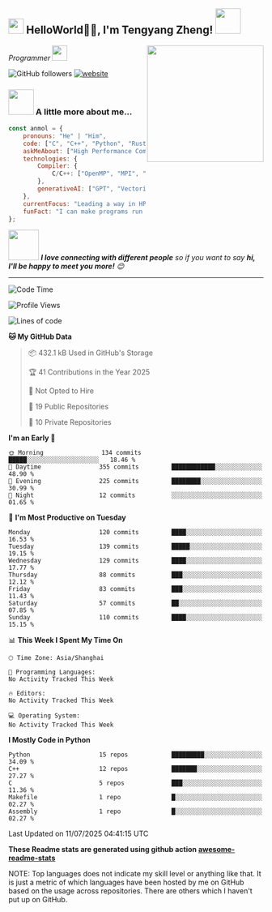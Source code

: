 <h2><img src="https://emojis.slackmojis.com/emojis/images/1531849430/4246/blob-sunglasses.gif?1531849430" width="30"/> HelloWorld🙏🏻, I'm Tengyang Zheng! <img src="https://media.giphy.com/media/12oufCB0MyZ1Go/giphy.gif" width="50"></h2>
<img align='right' src="https://media.giphy.com/media/M9gbBd9nbDrOTu1Mqx/giphy.gif" width="230">
<p><em>Programmer
</a><img src="https://media.giphy.com/media/WUlplcMpOCEmTGBtBW/giphy.gif" width="30"> 
</em></p>

<!-- [![Twitter Follow](https://img.shields.io/twitter/follow/misteranmol?label=Follow)](https://twitter.com/intent/follow?screen_name=misteranmol) -->
<!-- [![Twitter Follow][![Linkedin: anmol](https://img.shields.io/badge/-anmol-blue?style=flat-square&logo=Linkedin&logoColor=white&link=https://www.linkedin.com/in/anmol-p-singh/)](https://www.linkedin.com/in/anmol098/)-->
![GitHub followers](https://img.shields.io/github/followers/tengyangzh?label=Follow&style=social)
[![website](https://img.shields.io/badge/Website-46a2f1.svg?&style=flat-square&logo=Google-Chrome&logoColor=white&link=https://anmolsingh.me/)](https://tengyangzh.github.io/)
<!-- [![Twitter Follow]![](https://visitor-badge.glitch.me/badge?page_id=anmol098.anmol098)-->
<!-- [![Twitter Follow]![Waka Readme](https://github.com/anmol098/anmol098/workflows/Waka%20Readme/badge.svg)-->

<!--
### 📫 Like to meet me?

Pick a slot if you'd like to meet me and chat about anything you are passionate about - but make sure to describe the agenda

<a href="https://calendly.com/anmol098/30min" target="_blank"><img width="498" alt="meet_link" src="https://user-images.githubusercontent.com/15426564/144297439-f530f383-e73e-41e0-9914-a9b7d3f432e5.png"></a>

👇 Hit in your console or terminal to connect with me.

```bash
npx anmol
```
**👆 This command line tool can be found at [npx anmol](https://github.com/anmol098/npx_card)**
-->
### <img src="https://media.giphy.com/media/VgCDAzcKvsR6OM0uWg/giphy.gif" width="50"> A little more about me...  

```javascript
const anmol = {
    pronouns: "He" | "Him",
    code: ["C", "C++", "Python", "Rust"],
    askMeAbout: ["High Performance Computing", "Compiler", "Artificial Intelligence", "tech trends"],
    technologies: {
        Compiler: {
            C/C++: ["OpenMP", "MPI", "SME"],
        },
        generativeAI: ["GPT", "Vectorization"],
    },
    currentFocus: "Leading a way in HPC&Compiler",
    funFact: "I can make programs run faster with a coffee in hand!"
};
```

<img src="https://media.giphy.com/media/LnQjpWaON8nhr21vNW/giphy.gif" width="60"> <em><b>I love connecting with different people</b> so if you want to say <b>hi, I'll be happy to meet you more!</b> 😊</em>

---
<!--START_SECTION:waka-->
![Code Time](http://img.shields.io/badge/Code%20Time-6%20mins-blue)

![Profile Views](http://img.shields.io/badge/Profile%20Views-0-blue)

![Lines of code](https://img.shields.io/badge/From%20Hello%20World%20I%27ve%20Written-23.2%20million%20lines%20of%20code-blue)

**🐱 My GitHub Data** 

> 📦 432.1 kB Used in GitHub's Storage 
 > 
> 🏆 41 Contributions in the Year 2025
 > 
> 🚫 Not Opted to Hire
 > 
> 📜 19 Public Repositories 
 > 
> 🔑 10 Private Repositories 
 > 
**I'm an Early 🐤** 

```text
🌞 Morning                134 commits         █████░░░░░░░░░░░░░░░░░░░░   18.46 % 
🌆 Daytime                355 commits         ████████████░░░░░░░░░░░░░   48.90 % 
🌃 Evening                225 commits         ████████░░░░░░░░░░░░░░░░░   30.99 % 
🌙 Night                  12 commits          ░░░░░░░░░░░░░░░░░░░░░░░░░   01.65 % 
```
📅 **I'm Most Productive on Tuesday** 

```text
Monday                   120 commits         ████░░░░░░░░░░░░░░░░░░░░░   16.53 % 
Tuesday                  139 commits         █████░░░░░░░░░░░░░░░░░░░░   19.15 % 
Wednesday                129 commits         ████░░░░░░░░░░░░░░░░░░░░░   17.77 % 
Thursday                 88 commits          ███░░░░░░░░░░░░░░░░░░░░░░   12.12 % 
Friday                   83 commits          ███░░░░░░░░░░░░░░░░░░░░░░   11.43 % 
Saturday                 57 commits          ██░░░░░░░░░░░░░░░░░░░░░░░   07.85 % 
Sunday                   110 commits         ████░░░░░░░░░░░░░░░░░░░░░   15.15 % 
```


📊 **This Week I Spent My Time On** 

```text
🕑︎ Time Zone: Asia/Shanghai

💬 Programming Languages: 
No Activity Tracked This Week

🔥 Editors: 
No Activity Tracked This Week

💻 Operating System: 
No Activity Tracked This Week
```

**I Mostly Code in Python** 

```text
Python                   15 repos            █████████░░░░░░░░░░░░░░░░   34.09 % 
C++                      12 repos            ███████░░░░░░░░░░░░░░░░░░   27.27 % 
C                        5 repos             ███░░░░░░░░░░░░░░░░░░░░░░   11.36 % 
Makefile                 1 repo              █░░░░░░░░░░░░░░░░░░░░░░░░   02.27 % 
Assembly                 1 repo              █░░░░░░░░░░░░░░░░░░░░░░░░   02.27 % 
```




 Last Updated on 11/07/2025 04:41:15 UTC
<!--END_SECTION:waka-->

**These Readme stats are generated using github action [awesome-readme-stats](https://github.com/anmol098/waka-readme-stats)**

NOTE: Top languages does not indicate my skill level or anything like that. It is just a metric of which languages have been hosted by me on GitHub based on the usage across repositories. There are others which I haven't put up on GitHub.
